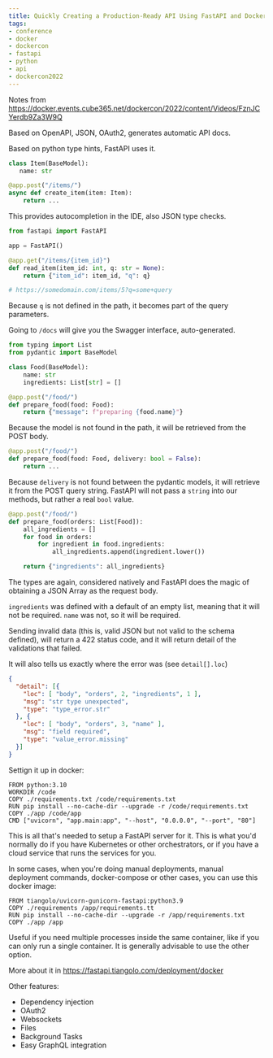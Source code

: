 ```yaml
---
title: Quickly Creating a Production-Ready API Using FastAPI and Docker… Explained with Memes (DockerCon 2022 notes)
tags:
- conference
- docker
- dockercon
- fastapi
- python
- api
- dockercon2022
---
```


Notes from https://docker.events.cube365.net/dockercon/2022/content/Videos/FznJCYerdb9Za3W9Q

Based on OpenAPI, JSON, OAuth2, generates automatic API docs.

Based on python type hints, FastAPI uses it.

```python
class Item(BaseModel):
   name: str

@app.post("/items/")
async def create_item(item: Item):
    return ...
```

This provides autocompletion in the IDE, also JSON type checks.

```python
from fastapi import FastAPI

app = FastAPI()

@app.get("/items/{item_id}")
def read_item(item_id: int, q: str = None):
    return {"item_id": item_id, "q": q}

# https://somedomain.com/items/5?q=some+query
```

Because `q` is not defined in the path, it becomes part of the query parameters.

Going to `/docs` will give you the Swagger interface, auto-generated.

```python
from typing import List
from pydantic import BaseModel

class Food(BaseModel):
    name: str
    ingredients: List[str] = []

@app.post("/food/")
def prepare_food(food: Food):
    return {"message": f"preparing {food.name}"}
```

Because the model is not found in the path, it will be retrieved from the POST body.

```python
@app.post("/food/")
def prepare_food(food: Food, delivery: bool = False):
    return ...
```

Because `delivery` is not found between the pydantic models, it will retrieve it from the POST query string. FastAPI will not pass a `string` into our methods, but rather a real `bool` value.

```python
@app.post("/food/")
def prepare_food(orders: List[Food]):
    all_ingredients = []
    for food in orders:
        for ingredient in food.ingredients:
            all_ingredients.append(ingredient.lower())

    return {"ingredients": all_ingredients}
```

The types are again, considered natively and FastAPI does the magic of obtaining a JSON Array as the request body.

`ingredients` was defined with a default of an empty list, meaning that it will not be required. `name` was not, so it will be required.

Sending invalid data (this is, valid JSON but not valid to the schema defined), will return a 422 status code, and it will return detail of the validations that failed.

It will also tells us exactly where the error was (see `detail[].loc`)

```json
{
  "detail": [{
    "loc": [ "body", "orders", 2, "ingredients", 1 ],
    "msg": "str type unexpected",
    "type": "type_error.str"
  }, {
    "loc": [ "body", "orders", 3, "name" ],
    "msg": "field required",
    "type": "value_error.missing"
  }]
}
```

Settign it up in docker:

```docker
FROM python:3.10
WORKDIR /code
COPY ./requirements.txt /code/requirements.txt
RUN pip install --no-cache-dir --upgrade -r /code/requirements.txt
COPY ./app /code/app
CMD ["uvicorn", "app.main:app", "--host", "0.0.0.0", "--port", "80"]
```

This is all that's needed to setup a FastAPI server for it. This is what you'd normally do if you have Kubernetes or other orchestrators, or if you have a cloud service that runs the services for you.

In some cases, when you're doing manual deployments, manual deployment commands, docker-compose or other cases, you can use this docker image:

```docker
FROM tiangolo/uvicorn-gunicorn-fastapi:python3.9
COPY ./requirements /app/requirements.tt
RUN pip install --no-cache-dir --upgrade -r /app/requirements.txt
COPY ./app /app
```

Useful if you need multiple processes inside the same container, like if you can only run a single container. It is generally advisable to use the other option.

More about it in https://fastapi.tiangolo.com/deployment/docker

Other features:

- Dependency injection
- OAuth2
- Websockets
- Files
- Background Tasks
- Easy GraphQL integration

